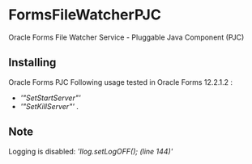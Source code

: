 # FormsFileWatcherPJC
Oracle Forms File Watcher Service - Pluggable Java Component (PJC)

## Installing 
Oracle Forms PJC
Following usage tested in Oracle Forms 12.2.1.2 :

- *'"SetStartServer"'*
- *'"SetKillServer"'* .

## Note
Logging is disabled: *'Ilog.setLogOFF(); (line 144)'*
